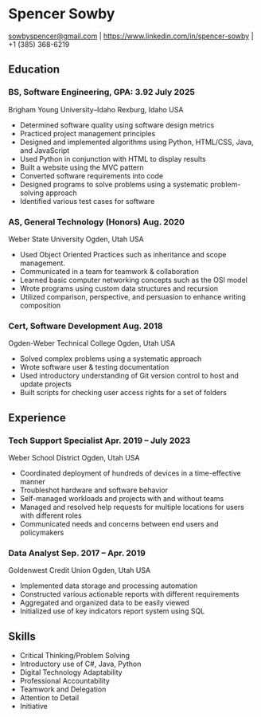 # Spencer Sowby
sowbyspencer@gmail.com | https://www.linkedin.com/in/spencer-sowby | +1 (385) 368-6219

## Education
### BS, Software Engineering, GPA: 3.92 July 2025 
Brigham Young University–Idaho Rexburg, Idaho USA
- Determined software quality using software design metrics
- Practiced project management principles
- Designed and implemented algorithms using Python, HTML/CSS, Java, and JavaScript
- Used Python in conjunction with HTML to display results
- Built a website using the MVC pattern
- Converted software requirements into code
- Designed programs to solve problems using a systematic problem-solving approach
- Identified various test cases for software
### AS, General Technology (Honors) Aug. 2020
Weber State University Ogden, Utah USA
- Used Object Oriented Practices such as inheritance and scope management.
- Communicated in a team for teamwork & collaboration
- Learned basic computer networking concepts such as the OSI model
- Wrote programs using custom data structures and recursion
- Utilized comparison, perspective, and persuasion to enhance writing composition
### Cert, Software Development Aug. 2018
Ogden-Weber Technical College Ogden, Utah USA
- Solved complex problems using a systematic approach
- Wrote software user & testing documentation
- Used introductory understanding of Git version control to host and update projects
- Built scripts for checking user access rights for a set of folders

## Experience
### Tech Support Specialist Apr. 2019 – July 2023
Weber School District Ogden, Utah USA
- Coordinated deployment of hundreds of devices in a time-effective manner
- Troubleshot hardware and software behavior
- Self-managed workloads and projects with and without teams
- Managed and resolved help requests for multiple locations for users with different roles
- Communicated needs and concerns between end 
users and policymakers
### Data Analyst Sep. 2017 – Apr. 2019
Goldenwest Credit Union Ogden, Utah USA
- Implemented data storage and processing automation
- Constructed various actionable reports with different requirements
- Aggregated and organized data to be easily viewed
- Initialized use of key indicators report system using SQL

## Skills
- Critical Thinking/Problem Solving
- Introductory use of C#, Java, Python
- Digital Technology Adaptability
- Professional Accountability
- Teamwork and Delegation
- Attention to Detail
- Initiative